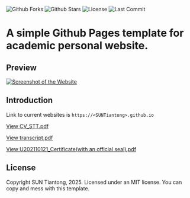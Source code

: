

![Github Forks](https://img.shields.io/github/forks/SUNTiantong/SUNTiantong.github.io?style=flat)
![Github Stars](https://img.shields.io/github/stars/SUNTiantong/SUNTiantong.github.io?style=flat)
![License](https://img.shields.io/github/license/SUNTiantong/SUNTiantong.github.io)
![Last Commit](https://img.shields.io/github/last-commit/SUNTiantong/SUNTiantong.github.io)

# A simple Github Pages template for academic personal website.

## Preview
[![Screenshot of the Website](https://raw.githubusercontent.com/SUNTiantong/SUNTiantong.github.io/main/screenshot_full.png)](https://SUNTiantong.github.io/)


## Introduction

Link to current websites is `https://<SUNTiantong>.github.io`

[View CV_STT.pdf](https://github.com//SUNTiantong/SUNTiantong.github.io/blob/main/CV_STT.pdf)

[View transcript.pdf](https://github.com//SUNTiantong/SUNTiantong.github.io/blob/main//transcript.pdf)

[View U202110121_Certificate(with an official seal).pdf](https://github.com//SUNTiantong/SUNTiantong.github.io/blob/main//U202110121_Certificate(with%20an%20official%20seal).pdf)


## License

Copyright SUN Tiantong, 2025. Licensed under an MIT license. You can copy and mess with this template.
